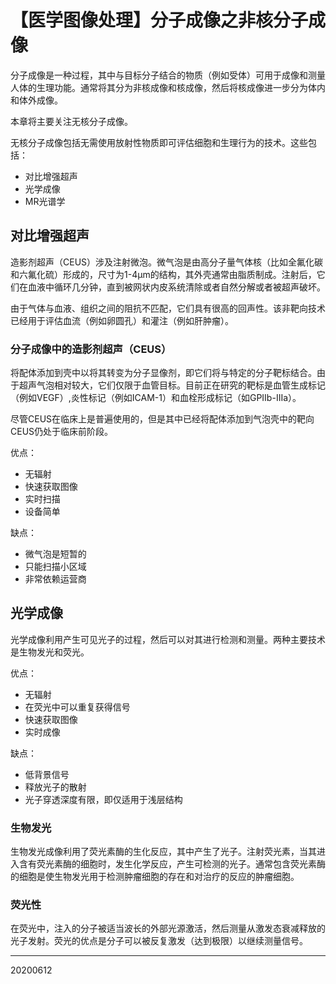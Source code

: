 <head>
    <script src="https://cdn.mathjax.org/mathjax/latest/MathJax.js?config=TeX-AMS-MML_HTMLorMML" type="text/javascript"></script>
    <script type="text/x-mathjax-config">
        MathJax.Hub.Config({
            tex2jax: {
            skipTags: ['script', 'noscript', 'style', 'textarea', 'pre'],
            inlineMath: [['$','$']]
            }
        });
    </script>
</head>

# 【医学图像处理】分子成像之非核分子成像

分子成像是一种过程，其中与目标分子结合的物质（例如受体）可用于成像和测量人体的生理功能。通常将其分为非核成像和核成像，然后将核成像进一步分为体内和体外成像。

本章将主要关注无核分子成像。

无核分子成像包括无需使用放射性物质即可评估细胞和生理行为的技术。这些包括：

- 对比增强超声
- 光学成像
- MR光谱学

## 对比增强超声
造影剂超声（CEUS）涉及注射微泡。微气泡是由高分子量气体核（比如全氟化碳和六氟化硫）形成的，尺寸为1-4μm的结构，其外壳通常由脂质制成。注射后，它们在血液中循环几分钟，直到被网状内皮系统清除或者自然分解或者被超声破坏。

由于气体与血液、组织之间的阻抗不匹配，它们具有很高的回声性。该非靶向技术已经用于评估血流（例如卵圆孔）和灌注（例如肝肿瘤）。

### 分子成像中的造影剂超声（CEUS）
将配体添加到壳中以将其转变为分子显像剂，即它们将与特定的分子靶标结合。由于超声气泡相对较大，它们仅限于血管目标。目前正在研究的靶标是血管生成标记（例如VEGF）,炎性标记（例如ICAM-1）和血栓形成标记（如GPIIb-IIIa）。

尽管CEUS在临床上是普遍使用的，但是其中已经将配体添加到气泡壳中的靶向CEUS仍处于临床前阶段。


优点：

- 无辐射
- 快速获取图像
- 实时扫描
- 设备简单

缺点：

- 微气泡是短暂的
- 只能扫描小区域
- 非常依赖运营商

## 光学成像


光学成像利用产生可见光子的过程，然后可以对其进行检测和测量。两种主要技术是生物发光和荧光。


优点：

- 无辐射
- 在荧光中可以重复获得信号
- 快速获取图像
- 实时成像

缺点：

- 低背景信号
- 释放光子的散射
- 光子穿透深度有限，即仅适用于浅层结构

### 生物发光

生物发光成像利用了荧光素酶的生化反应，其中产生了光子。注射荧光素，当其进入含有荧光素酶的细胞时，发生化学反应，产生可检测的光子。通常包含荧光素酶的细胞是使生物发光用于检测肿瘤细胞的存在和对治疗的反应的肿瘤细胞。

### 荧光性

在荧光中，注入的分子被适当波长的外部光源激活，然后测量从激发态衰减释放的光子发射。荧光的优点是分子可以被反复激发（达到极限）以继续测量信号。



-----
20200612

